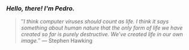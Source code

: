 ### *Hello, there! I'm Pedro.*
> ″*I think computer viruses should count as life. I think it says something about human nature that the only form of life we have created so far is purely destructive. We’ve created life in our own image.*″
 — Stephen Hawking
